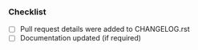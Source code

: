 
### Checklist
- [ ] Pull request details were added to CHANGELOG.rst
- [ ] Documentation updated (if required)

